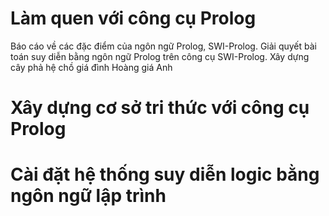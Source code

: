 # Làm quen với công cụ Prolog  
Báo cáo về các đặc điểm của ngôn ngữ Prolog, SWI-Prolog. Giải quyết bài toán suy diễn bằng ngôn ngữ Prolog trên công cụ SWI-Prolog. Xây
dựng cây phả hệ chồ giá đình Hoàng giá Anh  


# Xây dựng cơ sở tri thức với công cụ Prolog  


# Cài đặt hệ thống suy diễn logic bằng ngôn ngữ lập trình
